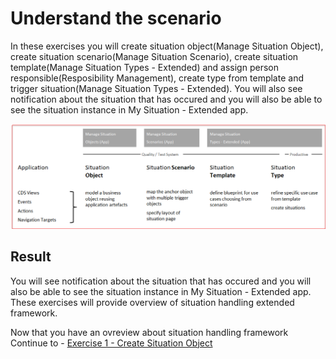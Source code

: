 # Understand the scenario

In these exercises you will create situation object(Manage Situation Object), create situation scenario(Manage Situation Scenario), create situation template(Manage Situation Types - Extended) and assign person responsible(Resposibility Management), create type from template and trigger situation(Manage Situation Types - Extended). You will also see notification about the situation that has occured and you will also be able to see the situation instance in My Situation - Extended app.

![Alt text](../../images/app_overview.png)

## Result
You will see notification about the situation that has occured and you will also be able to see the situation instance in My Situation - Extended app. These exercises will provide overview of situation handling extended framework.

Now that you have an ovreview about situation handling framework
Continue to - [Exercise 1 - Create Situation Object](../ex1/README.md)
